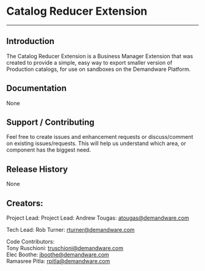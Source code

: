 Catalog Reducer Extension
=================

--------------------------

Introduction
------------
The Catalog Reducer Extension is a Business Manager Extension that was created to provide a simple, easy way to export smaller version of Production catalogs, for use on sandboxes on the Demandware Platform.

Documentation
----------------
None

Support / Contributing
----------------------
Feel free to create issues and enhancement requests or discuss/comment on existing issues/requests. This will help us understand which area, or component has the biggest need.

Release History
---------------
None

Creators:
---------------
Project Lead: 
Project Lead: Andrew Tougas: atougas@demandware.com

Tech Lead: Rob Turner: rturner@demandware.com

Code Contributors:  
Tony Ruschioni: truschioni@demandware.com  
Elec Boothe: jboothe@demandware.com  
Ramasree Pitla: rpitla@demandware.com